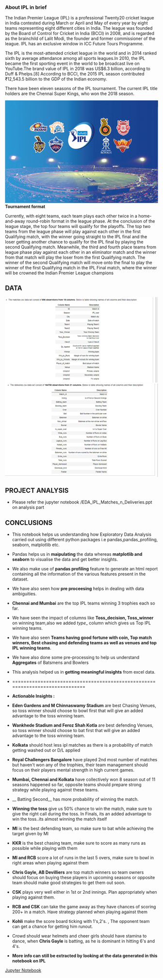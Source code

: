 ### About IPL in brief

The Indian Premier League (IPL) is a professional Twenty20 cricket league in India contested during March or April and May of every year by eight teams representing eight different cities in India. The league was founded by the Board of Control for Cricket in India (BCCI) in 2008, and is regarded as the brainchild of Lalit Modi, the founder and former commissioner of the league. IPL has an exclusive window in ICC Future Tours Programme. 

The IPL is the most-attended cricket league in the world and in 2014 ranked sixth by average attendance among all sports leagues.In 2010, the IPL became the first sporting event in the world to be broadcast live on YouTube.The brand value of IPL in 2018 was US$6.3 billion, according to Duff & Phelps.[8] According to BCCI, the 2015 IPL season contributed ₹12,543.5 billion to the GDP of the Indian economy.

There have been eleven seasons of the IPL tournament. The current IPL title holders are the Chennai Super Kings, who won the 2018 season.

![image.png](./IPL_Image.jpg)
__Tournament format__

Currently, with eight teams, each team plays each other twice in a home-and-away round-robin format in the league phase. At the conclusion of the league stage, the top four teams will qualify for the playoffs. The top two teams from the league phase will play against each other in the first Qualifying match, with the winner going straight to the IPL final and the loser getting another chance to qualify for the IPL final by playing the second Qualifying match. Meanwhile, the third and fourth place teams from league phase play against each other in an eliminator match and the winner from that match will play the loser from the first Qualifying match. The winner of the second Qualifying match will move onto the final to play the winner of the first Qualifying match in the IPL Final match, where the winner will be crowned the Indian Premier League champions


## DATA
![image.png](./matches_columns.PNG)
![image.png](./deliveries_columns.PNG)


## PROJECT ANALYSIS
- Please refer the jupyter notebook /EDA_IPL_Matches_n_Deliveries.ppt on analysis part




## CONCLUSIONS
- This notebook helps us understanding how Exploratory Data Analysis carried out using different python packages i.e pandas,pandas_profiling, seaborn, matplotlib etc.
- Pandas helps us in __maipulating__ the data whereas __matplotlib and seaborn__ to visualise the data and get better insights.
- We also make use of __pandas profiling__ feature to generate an html report containing all the information of the various features present in the dataset.
- We have also seen how __pre proceesing__ helps in dealing with data ambiguities.
- __Chennai and Mumbai__ are the top IPL teams winning 3 trophies each so far.
- We have seen the impact of columns like __Toss_decision, Toss_winner__ on winning team,also we added _type__ column which gives us Top IPL winning teams.
- We have also seen __Teams having good fortune with coin, Top match winners, Best chasing and defending teams as well as venues and top IPL winning teams__.
- We have also done some pre-processing to help us understand __Aggregates__ of Batsmens and Bowlers

- This analysis helped us in __getting meaningful insights__ from excel data.

- =============================================================================
* __Actionable Insights :__ <br/>
- __Eden Gardens and M Chinnaswamy Stadium__ are best Chasing Venues, so toss winner should choose to bowl first that will give an added advantage to the toss winning team.
- __Wankhede Stadium and Feroz Shah Kotla__ are best defending Venues, so toss winner should choose to bat first that will give an added advantage to the toss winning team.
- __Kolkata__ should host less ipl matches as there is a probability of match getting washed out or D/L applied
- __Royal Challengers Bangalore__ have played 2nd most number of matches but haven't won any of the trophies, their team management should focus on their players mental strength in high current games.
- __Mumbai, Chennai and Kolkata__ have collectively won 8 season out of 11 seasons happened so far, opposite teams should prepare strong strategy while playing against these teams.
- __ Batting Second__ has more probability of winning the match.
- __Winning the toss__ give us 50% chance to win the match, make sure to give the right call during the toss. In Finals, its an added advantage to win the toss..its almost winning the match itself
- __MI__ is the best defending team, so make sure to bat while achieving the target given by MI 
- __KKR__ is the best chasing team, make sure to score as many runs as possible while playing with them 
- __MI and RCB__ score a lot of runs in the last 5 overs, make sure to bowl in right areas when playing against them
- __Chris Gayle, AB Devilliers__ are top match winners so team owners should focus on buying these players in upcoming seasons or opposite team should make good strategies to get them out soon.
- __CSK__ plays very well either in 1st or 2nd innings. Plan appropriately when playing against them.
- __RCB and CSK__ can take the game away as they have chances of scoring 200+ in a match. Have strategy planned when playing against them 
- __Kohli__ make the score board ticking with 1's,2's. , The opponent team can get a chance for getting him runout.
- Crowd should wear helmets and cheer girls should have stamina to dance, when __Chris Gayle__ is batting,  as he is dominant in hitting 6's and 4's.

- __More info can still be extracted by looking at the data generated in this notebook on IPL__

[Jupyter Notebook](./EDA_IPL_Matches_n_Deliveries.ipynb)
